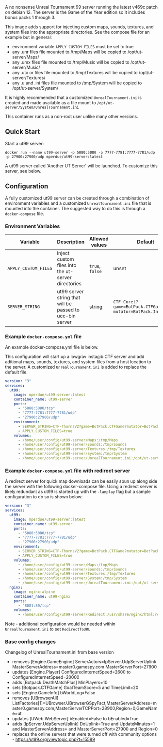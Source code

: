 A no nonsense Unreal Tournament 99 server running the latest v469c patch on debian 12. The server is the Game of the Year edition so it includes bonus packs 1 through 3.

This image adds support for injecting custom maps, sounds, textures, and system files into the appropriate directories. See the compose file for an example but in general:
- environment variable `APPLY_CUSTOM_FILES` must be set to true
- any .unr files file mounted to /tmp/Maps will be copied to /opt/ut-server/Maps/
- any .umx files file mounted to /tmp/Music will be copied to /opt/ut-server/Music/
- any .utx or  files file mounted to /tmp/Textures will be copied to /opt/ut-server/Textures/
- any .u and .ini  files file mounted to /tmp/System will be copied to /opt/ut-server/System/

It is highly recommended that a customized `UnrealTournament.ini` is created and made available as a file mount to `/opt/ut-server/System/UnrealTournament.ini`

This container runs as a non-root user unlike many other versions.

## Quick Start
Start a ut99 server:
```
docker run --name ut99-server -p 5080:5080 -p 7777-7781:7777-7781/udp -p 27900:27900/udp mperdue/ut99-server:latest
```

A ut99 server called 'Another UT Server' will be launched. To customize this server, see below.

## Configuration
A fully customized ut99 server can be created through a combination of environment variables and a customized `UnrealTournament.ini` file that is mounted into the container. The suggested way to do this is through a `docker-compose` file.

### Environment Variables
| Variable             | Description                                              | Allowed values  | Default                                                     |
| -------------------- | -------------------------------------------------------- | --------------- | ----------------------------------------------------------- |
| `APPLY_CUSTOM_FILES` | inject custom files into the ut-server directories       | `true`, `false` | unset                                                       |
| `SERVER_STRING`      | ut99 server string that will be passed to ucc-bin server |  string         | `CTF-Coret?game=BotPack.CTFGame?mutator=BotPack.InstaGibDM` |

### Example `docker-compose.yml` file
An example docker-compose.yml file is below.

This configuration will start up a lowgrav instagib CTF server and add aditional maps, sounds, textures, and system files from a host location to the server. A customized `UnrealTournament.ini` is added to replace the default file.
```yaml
version: "3"
services:
  ut99:
    image: mperdue/ut99-server:latest
    container_name: ut99-server
    ports:
      - "5080:5080/tcp"
      - "7777-7781:7777-7781/udp"
      - "27900:27900/udp"
    environment:
      - SERVER_STRING=CTF-ThornsV2?game=BotPack.CTFGame?mutator=BotPack.InstaGibDM,BotPack.LowGrav
      - APPLY_CUSTOM_FILES=true
    volumes:
      - /home/user/config/ut99-server/Maps:/tmp/Maps
      - /home/user/config/ut99-server/Sounds:/tmp/Sounds
      - /home/user/config/ut99-server/Textures:/tmp/Textures
      - /home/user/config/ut99-server/System:/tmp/System
      - /home/user/config/ut99-server/UnrealTournament.ini:/opt/ut-server/System/UnrealTournament.ini
```

### Example `docker-compose.yml` file with redirect server
A redirect server for quick map downloads can be easily spun up along side the server with the following docker-compose file. Using a redirect server is likely redundant as ut99 is started up with the `-lanplay` flag but a sample configuration to do so is shown below:
```yaml
version: "3"
services:
  ut99:
    image: mperdue/ut99-server:latest
    container_name: ut99-server
    ports:
      - "5080:5080/tcp"
      - "7777-7781:7777-7781/udp"
      - "27900:27900/udp"
    environment:
      - SERVER_STRING=CTF-ThornsV2?game=BotPack.CTFGame?mutator=BotPack.InstaGibDM,BotPack.LowGrav
      - APPLY_CUSTOM_FILES=true
    volumes:
      - /home/user/config/ut99-server/Maps:/tmp/Maps
      - /home/user/config/ut99-server/Sounds:/tmp/Sounds
      - /home/user/config/ut99-server/Textures:/tmp/Textures
      - /home/user/config/ut99-server/System:/tmp/System
      - /home/user/config/ut99-server/UnrealTournament.ini:/opt/ut-server/System/UnrealTournament.ini
  nginx:
    image: nginx:alpine
    container_name: ut99-nginx
    ports:
      - "8081:80/tcp"
    volumes:
      - /home/user/config/ut99-server/Redirect:/usr/share/nginx/html:ro
```

Note - additional configuration would be needed within `UnrealTournament.ini` to set `RedirectToURL`

### Base config changes
Changelog of UnrealTournament.ini from base version
- removes [Engine.GameEngine] ServerActors=IpServer.UdpServerUplink MasterServerAddress=master0.gamespy.com MasterServerPort=27900
- updates [Engine.Player] ConfiguredInternetSpeed=2600 to ConfiguredInternetSpeed=20000
- adds [Botpack.DeathMatchPlus] MinPlayers=10
- sets [Botpack.CTFGame] GoalTeamScore=5 and TimeLimit=20
- sets [Engine.GameInfo] bWorldLog=False
- removes [UBrowserAll] ListFactories[1]=UBrowser.UBrowserGSpyFact,MasterServerAddress=master0.gamespy.com,MasterServerTCPPort=28900,Region=0,GameName=ut
- updates [UWeb.WebServer] bEnabled=False to bEnabled=True
- adds [IpServer.UdpServerUplink] DoUplink=True and UpdateMinutes=1 and MasterServerAddress= and MasterServerPort=27900 and Region=0
- replaces the online servers that were turned off with community options - https://ut99.org/viewtopic.php?t=15589
